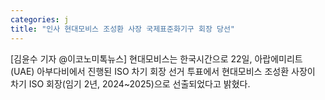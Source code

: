 ```yaml
---
categories: j
title: "인사 현대모비스 조성환 사장 국제표준화기구 회장 당선"
---
```

[김윤수 기자 @이코노미톡뉴스] 현대모비스는 한국시간으로 22일, 아랍에미리트(UAE) 아부다비에서 진행된 ISO 차기 회장 선거 투표에서 현대모비스 조성환 사장이 차기 ISO 회장(임기 2년, 2024~2025)으로 선출되었다고 밝혔다.